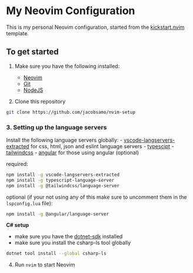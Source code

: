 # My Neovim Configuration

This is my personal Neovim configuration, started from the [kickstart.nvim](https://github.com/nvim-lua/kickstart.nvim) template.

## To get started

1. Make sure you have the following installed:

   - [Neovim](https://github.com/neovim/neovim/releases)
   - [Git](https://git-scm.com/downloads)
   - [NodeJS](https://nodejs.org/en/download/)

2. Clone this repository

```bash
git clone https://github.com/jacobsamo/nvim-setup
```

### 3. Setting up the language servers

Install the following language servers globally: - [vscode-langservers-extracted](https://github.com/vscode-langservers/vscode-langservers-extracted) for css, html, json and eslint language servers - [typescipt](https://github.com/typescript-language-server/typescript-language-server) - [tailwindcss](https://github.com/tailwindlabs/tailwindcss-intellisense) - [angular]() for those using angular (optional)

required:

```bash
npm install -g vscode-langservers-extracted
npm install -g typescript-language-server
npm install -g @tailwindcss/language-server
```

optional (if your not using any of this make sure to uncomment them in the `lspconfig.lua` file):

```bash
npm install -g @angular/language-server
```

**C# setup**

- make sure you have the [dotnet-sdk](https://dotnet.microsoft.com/en-us/download) installed
- make sure you install the csharp-ls tool globally

```bash
dotnet tool install --global csharp-ls
```

4. Run `nvim` to start Neovim
